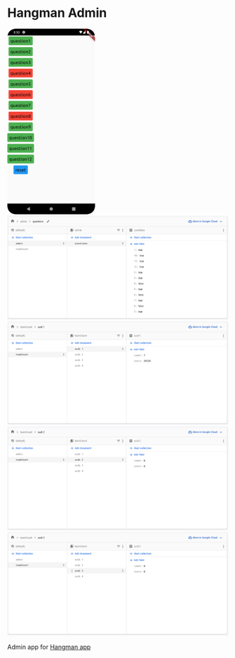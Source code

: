# Hangman Admin

<img src="assets/admin%20app%20screenshot.png" alt="admin screenshot" width="200"/>\
[![admin-app-screenshot](assets/firebase%201.png)](assets/firebase%201.png)
[![admin-app-screenshot](assets/firebase%202.png)](assets/firebase%202.png)
[![admin-app-screenshot](assets/firebase%203.png)](assets/firebase%203.png)
[![admin-app-screenshot](assets/firebase%204.png)](assets/firebase%204.png)

Admin app for [Hangman app](https://github.com/dilpreet1910/hangman)